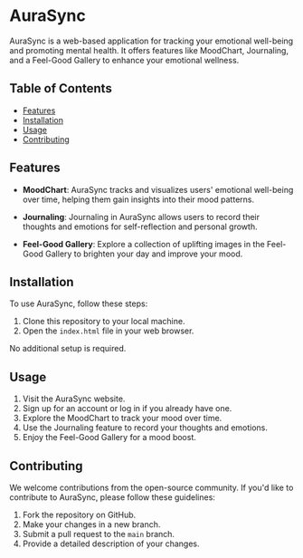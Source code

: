 # AuraSync

AuraSync is a web-based application for tracking your emotional well-being and promoting mental health. It offers features like MoodChart, Journaling, and a Feel-Good Gallery to enhance your emotional wellness.

## Table of Contents

- [Features](#features)
- [Installation](#installation)
- [Usage](#usage)
- [Contributing](#contributing)

## Features

- **MoodChart**: AuraSync tracks and visualizes users' emotional well-being over time, helping them gain insights into their mood patterns.

- **Journaling**: Journaling in AuraSync allows users to record their thoughts and emotions for self-reflection and personal growth.

- **Feel-Good Gallery**: Explore a collection of uplifting images in the Feel-Good Gallery to brighten your day and improve your mood.

## Installation

To use AuraSync, follow these steps:

1. Clone this repository to your local machine.
2. Open the `index.html` file in your web browser.

No additional setup is required.

## Usage

1. Visit the AuraSync website.
2. Sign up for an account or log in if you already have one.
3. Explore the MoodChart to track your mood over time.
4. Use the Journaling feature to record your thoughts and emotions.
5. Enjoy the Feel-Good Gallery for a mood boost.

## Contributing

We welcome contributions from the open-source community. If you'd like to contribute to AuraSync, please follow these guidelines:

1. Fork the repository on GitHub.
2. Make your changes in a new branch.
3. Submit a pull request to the `main` branch.
4. Provide a detailed description of your changes.


